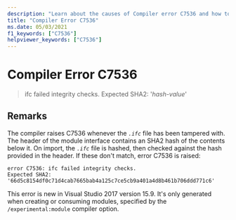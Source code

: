```yaml
---
description: "Learn about the causes of Compiler error C7536 and how to fix it."
title: "Compiler Error C7536"
ms.date: 05/03/2021
f1_keywords: ["C7536"]
helpviewer_keywords: ["C7536"]
---
```

# Compiler Error C7536

> ifc failed integrity checks.  Expected SHA2: '*hash-value*'

## Remarks

The compiler raises C7536 whenever the *`.ifc`* file has been tampered with. The header of the module interface contains an SHA2 hash of the contents below it. On import, the *`.ifc`* file is hashed, then checked against the hash provided in the header. If these don't match, error C7536 is raised:

```Output
error C7536: ifc failed integrity checks.
Expected SHA2: '66d5c8154df0c71d4cab7665bab4a125c7ce5cb9a401a4d8b461b706ddd771c6'
```

This error is new in Visual Studio 2017 version 15.9. It's only generated when creating or consuming modules, specified by the `/experimental:module` compiler option.
